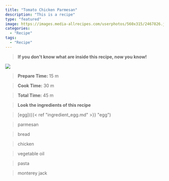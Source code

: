 ```yaml
---
title: "Tomato Chicken Parmesan"
description: "This is a recipe"
type: "featured"
image: https://images.media-allrecipes.com/userphotos/560x315/2467826.jpg
categories: 
  - "Recipe"
tags: 
  - "Recipe"
---
```



>**If you don't know what are inside this recipe, now you know!**

![](../images/Recipes-Banner.jpg)
> **Prepare Time:** 15 m


> **Cook Time:** 30 m


> **Total Time:** 45 m

> **Look the ingredients of this recipe**

> [egg]({{< ref "ingredient_egg.md" >}} "egg")

> parmesan

> bread

> chicken

> vegetable oil

> pasta

> monterey jack

